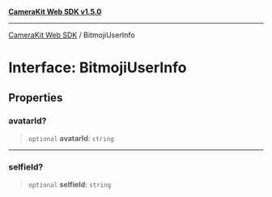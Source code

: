 [**CameraKit Web SDK v1.5.0**](../README.md)

***

[CameraKit Web SDK](../globals.md) / BitmojiUserInfo

# Interface: BitmojiUserInfo

## Properties

### avatarId?

> `optional` **avatarId**: `string`

***

### selfieId?

> `optional` **selfieId**: `string`
